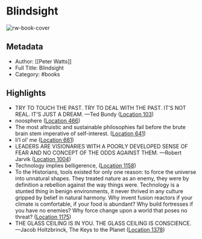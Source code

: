 # Blindsight

![rw-book-cover](https://images-na.ssl-images-amazon.com/images/I/41KiUs0mBnL._SL200_.jpg)

## Metadata
- Author: [[Peter Watts]]
- Full Title: Blindsight
- Category: #books

## Highlights
- TRY TO TOUCH THE PAST. TRY TO DEAL WITH THE PAST. IT’S NOT REAL. IT’S JUST A DREAM. —Ted Bundy ([Location 103](https://readwise.io/to_kindle?action=open&asin=B003K15EKM&location=103))
- noosphere ([Location 466](https://readwise.io/to_kindle?action=open&asin=B003K15EKM&location=466))
- The most altruistic and sustainable philosophies fail before the brute brain stem imperative of self-interest. ([Location 641](https://readwise.io/to_kindle?action=open&asin=B003K15EKM&location=641))
- li’l ol’ me ([Location 661](https://readwise.io/to_kindle?action=open&asin=B003K15EKM&location=661))
- LEADERS ARE VISIONARIES WITH A POORLY DEVELOPED SENSE OF FEAR AND NO CONCEPT OF THE ODDS AGAINST THEM. —Robert Jarvik ([Location 1004](https://readwise.io/to_kindle?action=open&asin=B003K15EKM&location=1004))
- Technology implies belligerence, ([Location 1158](https://readwise.io/to_kindle?action=open&asin=B003K15EKM&location=1158))
- To the Historians, tools existed for only one reason: to force the universe into unnatural shapes. They treated nature as an enemy, they were by definition a rebellion against the way things were. Technology is a stunted thing in benign environments, it never thrived in any culture gripped by belief in natural harmony. Why invent fusion reactors if your climate is comfortable, if your food is abundant? Why build fortresses if you have no enemies? Why force change upon a world that poses no threat? ([Location 1175](https://readwise.io/to_kindle?action=open&asin=B003K15EKM&location=1175))
- THE GLASS CEILING IS IN YOU. THE GLASS CEILING IS CONSCIENCE. —Jacob Holtzbrinck, The Keys to the Planet ([Location 1378](https://readwise.io/to_kindle?action=open&asin=B003K15EKM&location=1378))
